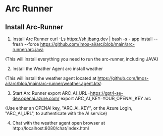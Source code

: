 # Arc Runner

## Install Arc-Runner

1. Install Arc Runner
curl -Ls https://sh.jbang.dev | bash -s - app install --fresh --force https://github.com/lmos-ai/arc/blob/main/arc-runner/arc.java

(This will install everything you need to run the arc-runner, including JAVA)

2. Install the Weather Agent
arc install weather

(This will install the weather agent located at https://github.com/lmos-ai/arc/blob/main/arc-runner/weather.agent.kts)

3. Start Arc Runner 
export ARC_AI_URL=https://gpt4-se-dev.openai.azure.com/
export ARC_AI_KEY=YOUR_OPENAI_KEY
arc

(Use either an OPENAI key, "ARC_AI_KEY", or the Azure Login, "ARC_AI_URL", to authenticate with the AI service)

4. Chat with the weather agent
open browser at http://localhost:8080/chat/index.html